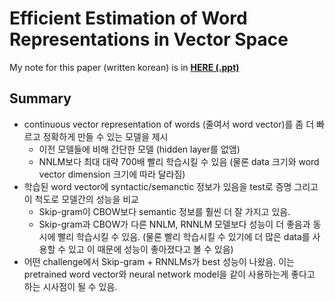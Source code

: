 # Efficient Estimation of Word Representations in Vector Space

My note for this paper (written korean) is in [**HERE (.ppt)**](https://1drv.ms/p/s!AllPqyV9kKUrhB3mMhq_mxhcVi6m)

## Summary
* continuous vector representation of words (줄여서 word vector)를 좀 더 빠르고 정확하게 만들 수 있는 모델을 제시
   * 이전 모델들에 비해 간단한 모델 (hidden layer를 없앰)
   * NNLM보다 최대 대략 700배 빨리 학습시킬 수 있음 (물론 data 크기와 word vector dimension 크기에 따라 달라짐)
* 학습된 word vector에 syntactic/semanctic 정보가 있음을 test로 증명 그리고 이 척도로 모델간의 성능을 비교
   * Skip-gram이 CBOW보다 semantic 정보를 훨씬 더 잘 가지고 있음.
   * Skip-gram과 CBOW가 다른 NNLM, RNNLM 모델보다 성능이 더 좋음과 동시에 빨리 학습시킬 수 있음. (물론 빨리 학습시킬 수 있기에 더 많은 data를 사용할 수 있고 이 때문에 성능이 좋아졌다고 볼 수 있음)
* 어떤 challenge에서 Skip-gram + RNNLMs가 best 성능이 나왔음. 이는 pretrained word vector와 neural network model을 같이 사용하는게 좋다고 하는 시사점이 될 수 있음.
